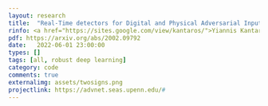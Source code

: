 ```yaml
---
layout: research
title:  "Real-Time detectors for Digital and Physical Adversarial Inputs to Perception Systems."
rinfo: <a href="https://sites.google.com/view/kantaros/">Yiannis Kantaros</a>, Taylor Carpenter, <u>Kaustubh Sridhar</u>, Yahan Yang, <a href="https://www.cis.upenn.edu/~lee/home/index.shtml">Insup Lee</a>, <a href="https://www.seas.upenn.edu/~weimerj/research.html">James Weimer</a>. <ul>➥ ACM/IEEE International Conference on Cyber-Physical Systems (ICCPS) 2021.</ul>
pdf: https://arxiv.org/abs/2002.09792
date:   2022-06-01 23:00:00
types: []
tags: [all, robust deep learning]
category: code
comments: true
externalimg: assets/twosigns.png
projectlink: https://advnet.seas.upenn.edu/#
---
```

